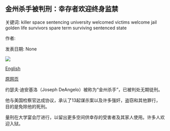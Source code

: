 ## 金州杀手被判刑：幸存者欢迎终身监禁

关键词: killer space sentencing university welcomed victims welcome jail golden life survivors spare term surviving sentenced state

作者: 

发表日期: None

![](https://ichef.bbci.co.uk/images/ic/400xn/p08pc5yz.jpg)

[English](Golden%20State%20Killer%20sentenced%3A%20Survivors%20welcome%20life%20jail%20term.md)

[原网页](https://www.bbc.com/news/world-us-canada-53873748)

约瑟夫·迪安基洛（Joseph DeAngelo）被称为“金州杀手”，已被判处无期徒刑。

他与美国检察官达成协议，承认了13起谋杀案以及许多强奸，盗窃和其他罪行，目的是免除他的死刑。

量刑在大学宴会厅进行，以留出更多空间供幸存的受害者及其家人使用。许多人欢迎入狱。